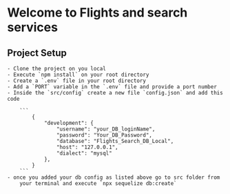 # Welcome to Flights and search services

## Project Setup
    - Clone the project on you local
    - Execute `npm install` on your root directory
    - Create a `.env` file in your root directory
    - Add a `PORT` variable in the `.env` file and provide a port number
    - Inside the `src/config` create a new file `config.json` and add this code

        ```
            {
                "development": {
                    "username": "your_DB_loginName",
                    "password": "Your_DB_Password",
                    "database": "Flights_Search_DB_Local",
                    "host": "127.0.0.1",
                    "dialect": "mysql"
                },
            }
        ```
    - once you added your db config as listed above go to src folder from 
        your terminal and execute `npx sequelize db:create`
    
    